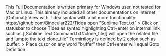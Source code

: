 This Full Documentation is written primary for Windows user, not tested for Mac or Linux.
This already included all other documentations on internet
[Optional]: View with Tidea syntax with a bit more functionality:
https://github.com/Binocular222/Tidea
open "Sublime Text.txt" > Click on statusbar to choose Tidea as syntax highlighting
Ctrl+enter on internal link such as [[Sublime Text.Command.txt#clone_file]] will open the related file and jumpto the text clone_file"
Terminilogy is defined by 2 colon such as  :buffer:  > Place cusor on any word "buffer" then Ctrl+enter will equal Goto Definition
